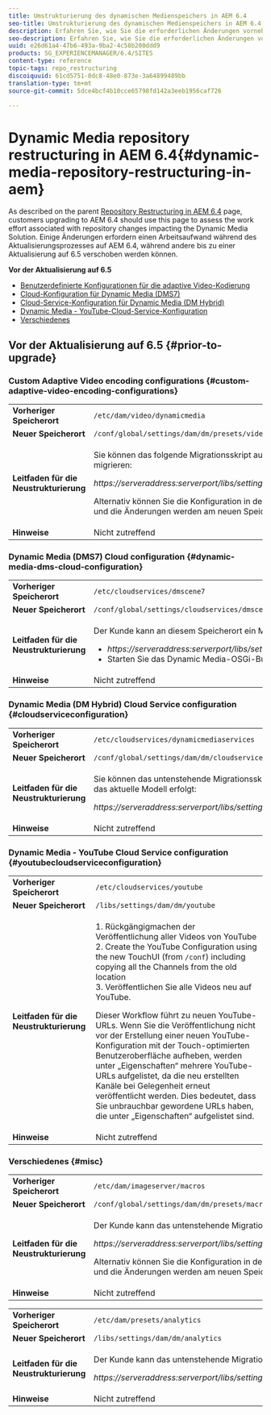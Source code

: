 ```yaml
---
title: Umstrukturierung des dynamischen Medienspeichers in AEM 6.4
seo-title: Umstrukturierung des dynamischen Medienspeichers in AEM 6.4
description: Erfahren Sie, wie Sie die erforderlichen Änderungen vornehmen können, um zur neuen Repository-Struktur in AEM 6.4 für Dynamic Media zu migrieren.
seo-description: Erfahren Sie, wie Sie die erforderlichen Änderungen vornehmen können, um zur neuen Repository-Struktur in AEM 6.4 für Dynamic Media zu migrieren.
uuid: e26d61a4-47b6-493a-9ba2-4c58b200ddd9
products: SG_EXPERIENCEMANAGER/6.4/SITES
content-type: reference
topic-tags: repo_restructuring
discoiquuid: 61cd5751-0dc8-48e0-873e-3a64899489bb
translation-type: tm+mt
source-git-commit: 5dce4bcf4b10cce65798fd142a3eeb1956caf726

---
```



# Dynamic Media repository restructuring in AEM 6.4{#dynamic-media-repository-restructuring-in-aem}

As described on the parent [Repository Restructuring in AEM 6.4](/help/sites-deploying/repository-restructuring.md) page, customers upgrading to AEM 6.4 should use this page to assess the work effort associated with repository changes impacting the Dynamic Media Solution. Einige Änderungen erfordern einen Arbeitsaufwand während des Aktualisierungsprozesses auf AEM 6.4, während andere bis zu einer Aktualisierung auf 6.5 verschoben werden können.

**Vor der Aktualisierung auf 6.5**

* [Benutzerdefinierte Konfigurationen für die adaptive Video-Kodierung](/help/sites-deploying/dynamicmedia-repository-restructuring-in-aem-6-4.md#custom-adaptive-video-encoding-configurations)
* [Cloud-Konfiguration für Dynamic Media (DMS7)](/help/sites-deploying/dynamicmedia-repository-restructuring-in-aem-6-4.md#dynamic-media-dms-cloud-configuration)
* [Cloud-Service-Konfiguration für Dynamic Media (DM Hybrid)](/help/sites-deploying/dynamicmedia-repository-restructuring-in-aem-6-4.md#cloudserviceconfiguration)
* [Dynamic Media - YouTube-Cloud-Service-Konfiguration](/help/sites-deploying/dynamicmedia-repository-restructuring-in-aem-6-4.md#youtubecloudserviceconfiguration)
* [Verschiedenes](/help/sites-deploying/dynamicmedia-repository-restructuring-in-aem-6-4.md#misc)

## Vor der Aktualisierung auf 6.5 {#prior-to-upgrade}

### Custom Adaptive Video encoding configurations  {#custom-adaptive-video-encoding-configurations}

<table> 
 <tbody>
  <tr>
   <td><strong>Vorheriger Speicherort</strong></td> 
   <td><code>/etc/dam/video/dynamicmedia</code></td> 
  </tr>
  <tr>
   <td><strong>Neuer Speicherort</strong></td> 
   <td><code>/conf/global/settings/dam/dm/presets/video/jcr:content</code></td> 
  </tr>
  <tr>
   <td><strong>Leitfaden für die Neustrukturierung</strong></td> 
   <td><p>Sie können das folgende Migrationsskript ausführen, um zum neuen Speicherort zu migrieren:</p> <p><em>https://serveraddress:serverport/libs/settings/dam/dm/presets.migratedmcontent.json</em></p> <p>Alternativ können Sie die Konfiguration in der AEM-Benutzeroberfläche bearbeiten, und die Änderungen werden am neuen Speicherort gespeichert.</p> </td> 
  </tr>
  <tr>
   <td><strong>Hinweise</strong></td> 
   <td>Nicht zutreffend<br /> </td> 
  </tr>
 </tbody>
</table>

### Dynamic Media (DMS7) Cloud configuration {#dynamic-media-dms-cloud-configuration}

<table> 
 <tbody>
  <tr>
   <td><strong>Vorheriger Speicherort</strong></td> 
   <td><code>/etc/cloudservices/dmscene7</code></td> 
  </tr>
  <tr>
   <td><strong>Neuer Speicherort</strong></td> 
   <td><code>/conf/global/settings/cloudservices/dmscene7</code></td> 
  </tr>
  <tr>
   <td><strong>Leitfaden für die Neustrukturierung</strong></td> 
   <td><p>Der Kunde kann an diesem Speicherort ein Migrationsskript ausführen:<br /> </p> 
    <ul> 
     <li><em>https://serveraddress:serverport/libs/settings/dam/dm/presets.migratedmcontent.json</em></li> 
     <li>Starten Sie das Dynamic Media-OSGi-Bundle neu.</li> 
    </ul> </td> 
  </tr>
  <tr>
   <td><strong>Hinweise</strong></td> 
   <td>Nicht zutreffend</td> 
  </tr>
 </tbody>
</table>

### Dynamic Media (DM Hybrid) Cloud Service configuration {#cloudserviceconfiguration}

<table> 
 <tbody>
  <tr>
   <td><strong>Vorheriger Speicherort</strong></td> 
   <td><code>/etc/cloudservices/dynamicmediaservices</code></td> 
  </tr>
  <tr>
   <td><strong>Neuer Speicherort</strong></td> 
   <td><code>/conf/global/settings/dam/dm/cloudservices/dynamicmediaservices</code></td> 
  </tr>
  <tr>
   <td><strong>Leitfaden für die Neustrukturierung</strong></td> 
   <td><p>Sie können das untenstehende Migrationsskript ausführen, damit eine Anpassung an das aktuelle Modell erfolgt:</p> <p><em>https://serveraddress:serverport/libs/settings/dam/dm/presets.migratedmcontent.jso</em></p> </td> 
  </tr>
  <tr>
   <td><strong>Hinweise</strong></td> 
   <td>Nicht zutreffend<br /> </td> 
  </tr>
 </tbody>
</table>

### Dynamic Media - YouTube Cloud Service configuration  {#youtubecloudserviceconfiguration}

<table> 
 <tbody>
  <tr>
   <td><strong>Vorheriger Speicherort</strong></td> 
   <td><code>/etc/cloudservices/youtube</code></td> 
  </tr>
  <tr>
   <td><strong>Neuer Speicherort</strong></td> 
   <td><code>/libs/settings/dam/dm/youtube</code></td> 
  </tr>
  <tr>
   <td><strong>Leitfaden für die Neustrukturierung</strong></td> 
   <td><p>1. Rückgängigmachen der Veröffentlichung aller Videos von YouTube<br /> 2. Create the YouTube Configuration using the new TouchUI (from <code>/conf</code>) including copying all the Channels from the old location<br /> 3. Veröffentlichen Sie alle Videos neu auf YouTube.</p> <p>Dieser Workflow führt zu neuen YouTube-URLs. Wenn Sie die Veröffentlichung nicht vor der Erstellung einer neuen YouTube-Konfiguration mit der Touch-optimierten Benutzeroberfläche aufheben, werden unter „Eigenschaften“ mehrere YouTube-URLs aufgelistet, da die neu erstellten Kanäle bei Gelegenheit erneut veröffentlicht werden. Dies bedeutet, dass Sie unbrauchbar gewordene URLs haben, die unter „Eigenschaften“ aufgelistet sind.</p> </td> 
  </tr>
  <tr>
   <td><strong>Hinweise</strong></td> 
   <td>Nicht zutreffend<br /> </td> 
  </tr>
 </tbody>
</table>

### Verschiedenes {#misc}

<table> 
 <tbody>
  <tr>
   <td><strong>Vorheriger Speicherort</strong></td> 
   <td><code>/etc/dam/imageserver/macros</code></td> 
  </tr>
  <tr>
   <td><strong>Neuer Speicherort</strong></td> 
   <td><code>/conf/global/settings/dam/dm/presets/macro</code></td> 
  </tr>
  <tr>
   <td><strong>Leitfaden für die Neustrukturierung</strong></td> 
   <td><p>Der Kunde kann das untenstehende Migrationsskript ausführen.</p> <p><em>https://serveraddress:serverport/libs/settings/dam/dm/presets.migratedmcontent.json</em></p> <p>Alternativ können Sie die Konfiguration in der AEM-Benutzeroberfläche bearbeiten, und die Änderungen werden am neuen Speicherort gespeichert.</p> </td> 
  </tr>
  <tr>
   <td><strong>Hinweise</strong></td> 
   <td>Nicht zutreffend</td> 
  </tr>
 </tbody>
</table>

<table> 
 <tbody>
  <tr>
   <td><strong>Vorheriger Speicherort</strong></td> 
   <td><code>/etc/dam/presets/analytics</code></td> 
  </tr>
  <tr>
   <td><strong>Neuer Speicherort</strong></td> 
   <td><code>/libs/settings/dam/dm/analytics</code></td> 
  </tr>
  <tr>
   <td><strong>Leitfaden für die Neustrukturierung</strong></td> 
   <td><p>Der Kunde kann das untenstehende Migrationsskript ausführen.</p> <p><em>https://serveraddress:serverport/libs/settings/dam/dm/presets.migratedmcontent.json</em></p> </td> 
  </tr>
  <tr>
   <td><strong>Hinweise</strong></td> 
   <td>Nicht zutreffend</td> 
  </tr>
 </tbody>
</table>

